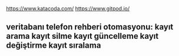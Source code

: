 https://www.katacoda.com/
https://www.gitpod.io/

veritabanı telefon rehberi otomasyonu:
kayıt arama
kayıt silme
kayıt güncelleme
kayıt değiştirme
kayıt sıralama
-------------------
